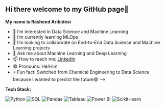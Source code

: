 ## Hi there welcome to my GitHub page👋


**My name is Rasheed Aribidesi**
- 🔭 I’m interested in Data Science and Machine Learning
- 🌱 I’m currently learning MLOps
- 👯 I’m looking to collaborate on End-to-End Data Science and Machine Learning projects
- 💬 Ask me about Machine Learning and Deep Learning
- 📫 How to reach me: [LinkedIn](https://www.linkedin.com/in/rasheed-aribidesi/)
- 😄 Pronouns: He/Him
- ⚡ Fun fact: Switched from Chemical Engineering to Data Science because I wanted to predict the future😄
-->

**Tech Stack:**
  
![Python](https://img.shields.io/badge/-Python-3776AB?style=flat-square&logo=python&logoColor=white)
![SQL](https://img.shields.io/badge/-SQL-4479A1?style=flat-square&logo=postgresql&logoColor=white)
![Pandas](https://img.shields.io/badge/-Pandas-150458?style=flat-square&logo=pandas)
![Tableau](https://img.shields.io/badge/-Tableau-E97627?style=flat-square&logo=tableau)
![Power BI](https://img.shields.io/badge/-PowerBI-F2C811?style=flat-square&logo=powerbi)
![Scikit-learn](https://img.shields.io/badge/-Scikit_Learn-F7931E?style=flat-square&logo=scikit-learn&logoColor=white)
